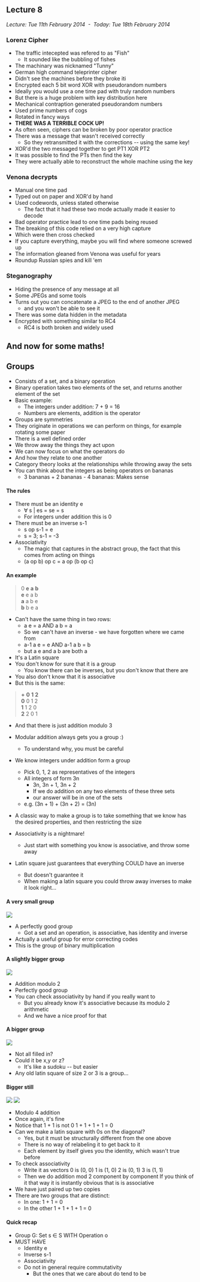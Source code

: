 Lecture 8
---------

*Lecture: Tue 11th February 2014  -  Today: Tue 18th February 2014*

### Lorenz Cipher

-   The traffic intecepted was refered to as "Fish"
    -   It sounded like the bubbling of fishes
-   The machinary was nicknamed "Tunny"
-   German high command teleprinter cipher
-   Didn't see the machines before they broke iti
-   Encrypted each 5 bit word XOR with pseudorandom numbers
-   Ideally you would use a one time pad with truly random numbers
-   But there is a huge problem with key distribution here
-   Mechanical contraption generated pseudorandom numbers
-   Used prime numbers of cogs
-   Rotated in fancy ways
-   **THERE WAS A TERRIBLE COCK UP!**
-   As often seen, ciphers can be broken by poor operator practice
-   There was a message that wasn't received correctly
    -   So they retransmitted it with the corrections -- using the same
        key!
-   XOR'd the two messaged together to get PT1 XOR PT2
-   It was possible to find the PTs then find the key
-   They were actually able to reconstruct the whole machine using the
    key

### Venona decrypts

- Manual one time pad
- Typed out on paper and XOR'd by hand
- Used codewords, unless stated otherwise
    -   The fact that it had these two mode actually made it easier to
        decode
- Bad operator practice lead to one time pads being reused
- The breaking of this code relied on a very high capture
- Which were then cross checked
- If you capture everything, maybe you will find where someone screwed up
- The information gleaned from Venona was useful for years
- Roundup Russian spies and kill 'em

### Steganography

-   Hiding the presence of any message at all
-   Some JPEGs and some tools
-   Turns out you can concatenate a JPEG to the end of another JPEG
    -   and you won't be able to see it
-   There was some data hidden in the metadata
-   Encrypted with something similar to RC4
    -   RC4 is both broken and widely used

And now for some maths! 
-----------------------

Groups
------

-   Consists of a set, and a binary operation
-   Binary operation takes two elements of the set, and returns another
    element of the set
-   Basic example:
    -   The integers under addition: 7 + 9 = 16
    -   Numbers are elements, addition is the operator
-   Groups are symmetries
-   They originate in operations we can perform on things, for example
    rotating some paper
-   There is a well defined order
-   We throw away the things they act upon
-   We can now focus on what the operators do
-   And how they relate to one another
-   Category theory looks at the relationships while throwing away the
    sets
-   You can think about the integers as being operators on bananas
    -   3 bananas + 2 bananas - 4 bananas: Makes sense

#### The rules

-   There must be an identity e
    -   ∀ s | es = se = s
    -   For integers under addition this is 0
-   There must be an inverse s-1
    -   s op s-1 = e
    -   s = 3; s-1 = -3
-   Associativity
    -   The magic that captures in the abstract group, the fact that
        this comes from acting on things
    -   (a op b) op c = a op (b op c)

#### An example

>   0    **e**   **a**   **b**  
> **e**  e       a       b  
> **a**  a       b       e  
> **b**  b       e       a  

- Can't have the same thing in two rows:
    -   a e = a AND a b = a
    -   So we can't have an inverse - we have forgotten where we came from
    -   a-1 a e = e AND a-1 a b = b
    -   but a e and a b are both a
- It's a Latin square
-   You don't know for sure that it is a group
    -   You know there can be inverses, but you don't know that there are
- You also don't know that it is associative
- But this is the same:

>  **+**   **0**   **1**   **2**  
>  **0**   0       1       2  
>  **1**   1       2       0  
>  **2**   2       0       1  

- And that there is just addition modulo 3
- Modular addition always gets you a group :)
    -   To understand why, you must be careful

- We know integers under addition form a group
    -   Pick 0, 1, 2 as representatives of the integers
    -   All integers of form 3n
        -   3n, 3n + 1, 3n + 2
        -   If we do addition on any two elements of these three sets
        -   our answer will be in one of the sets
    -   e.g. (3n + 1) + (3n + 2) = (3n)

- A classic way to make a group is to take something that we know has the
desired properties, and then restricting the size

- Associativity is a nightmare!
    -   Just start with something you know is associative, and throw some
        away
- Latin square just guarantees that everything COULD have an inverse
    -   But doesn't guarantee it
    -   When making a latin square you could throw away inverses to make it
        look right...

#### A very small group

![](images/groups/smallest.png)

- A perfectly good group
    -   Got a set and an operation, is associative, has identity and inverse
- Actually a useful group for error correcting codes
- This is the group of binary multiplication

#### A slightly bigger group

![](images/groups/slightly.png)

- Addition modulo 2 
- Perfectly good group
- You can check associativity by hand if you really want to 
    - But you already know it's associative because its modulo 2 arithmetic 
    - And we have a nice proof for that 

#### A bigger group 

![](images/groups/bigger.png)

- Not all filled in? 
- Could it be x,y or z? 
    - It's like a sudoku -- but easier
- Any old latin square of size 2 or 3 is a group... 

#### Bigger still 

![](images/groups/biggest_a.png)
![](images/groups/biggest_b.png)

- Modulo 4 addition 
- Once again, it's fine 
- Notice that 1 + 1 is not 0 1 + 1 + 1 + 1 = 0 
- Can we make a latin square with 0s on the diagonal? 
    - Yes, but it must be structurally different from the one above
    - There is no way of relabeling it to get back to it 
    - Each element by itself gives you the identity, which wasn't true before 
- To check associativity 
    - Write it as vectors 0 is (0, 0) 1 is (1, 0) 2 is (0, 1) 3 is (1, 1) 
    - Then we do addition mod 2 component by component If you think
      of it that way it is instantly obvious that is is associative 
- We have just paired up two copies 
- There are two groups that are distinct: 
    - In one: 1 + 1 = 0 
    - In the other 1 + 1 + 1 + 1 = 0 

#### Quick recap 
    
- Group G: Set s ∈ S WITH Operation o 
- MUST HAVE 
    - Identity e 
    - Inverse s-1 
    - Associativity 
    - Do not in general require commutativity 
        - But the ones that we care about do tend to be
